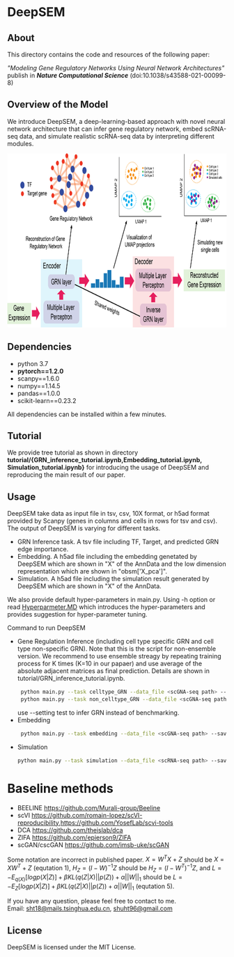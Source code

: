 
# DeepSEM

## About
This directory contains the code and resources of the following paper:

*"Modeling Gene Regulatory Networks Using Neural Network Architectures"* publish in ***Nature Computational Science*** (doi:10.1038/s43588-021-00099-8) 



## Overview of the Model
We introduce DeepSEM, a deep-learning-based approach with novel neural network architecture that can infer gene regulatory network, embed scRNA-seq data, and simulate realistic scRNA-seq data by interpreting different modules.

<p align="center">
<img  src="fig/Figure_1_github.png" width="800" height="400" > 
</p>



## Dependencies 
- python 3.7
- **pytorch==1.2.0**
- scanpy==1.6.0
- numpy==1.14.5
- pandas==1.0.0
- scikit-learn==0.23.2

All dependencies can be installed within a few minutes.

## Tutorial 
We provide tree tutorial as shown in directory **tutorial/{GRN_inference_tutorial.ipynb,Embedding_tutorial.ipynb, 
Simulation_tutorial.ipynb}** for introducing the usage of DeepSEM and reproducing the main result of our paper.


##  Usage
DeepSEM take data as input file in tsv, csv, 10X format, or h5ad format provided by Scanpy (genes in columns and cells in rows for tsv and csv).
The output of DeepSEM is varying for different tasks.
- GRN Inference task. A tsv file including TF, Target, and predicted GRN edge importance. 
- Embedding. A h5ad file including the embedding genetated by DeepSEM which are shown in "X" of the AnnData and the 
low dimension representation which are shown in "obsm['X_pca']".
- Simulation. A h5ad file including the simulation result generated by DeepSEM which are shown in "X" of the AnnData.

We also provide default hyper-parameters in main.py. Using -h option or read [Hyperparmeter.MD](https://github.com/HantaoShu/DeepSEM/blob/master/Hyperparameter.MD) which introduces the 
hyper-parameters and provides suggestion for hyper-parameter tuning.

Command to run DeepSEM  
- Gene Regulation Inference (including cell type specific GRN and cell type non-specific GRN). Note that this is the script for non-ensemble version. We recommend to use ensemble streagy by repeating training process for K times (K=10 in our papaer) and use average of the absolute adjacent matrices as final prediction. Details are shown in tutorial/GRN_inference_tutorial.ipynb.  
	```sh
     python main.py --task celltype_GRN --data_file <scGNA-seq path> --save_name <output path> --setting test
	 python main.py --task non_celltype_GRN --data_file <scGNA-seq path> --save_name <output path> --setting test
	 ```
     use --setting test to infer GRN instead of benchmarking.
- Embedding  
	```sh
     python main.py --task embedding --data_file <scGNA-seq path> --save_name <output path>
	 ```
- Simulation  
    ```sh
    python main.py --task simulation --data_file <scRNA-seq path> --save_name <output path>
   ```


# Baseline methods
- BEELINE   https://github.com/Murali-group/Beeline
- scVI  https://github.com/romain-lopez/scVI-reproducibility,https://github.com/YosefLab/scvi-tools
- DCA   https://github.com/theislab/dca
- ZIFA  https://github.com/epierson9/ZIFA
- scGAN/cscGAN  https://github.com/imsb-uke/scGAN


Some notation are incorrect in published paper. $X = W^TX + Z$ should be $X = XW^T+Z$ (equtation 1), $H_Z = (I-W)^{-1}Z$ should be $H_Z = (I-W^T)^{-1}Z$, and $L = −E_{q(X)} [log p(X|Z)] + \beta KL(q(Z|X)||p(Z)) + \alpha ||W||_1$ should be $L= −E_Z [log p(X|Z)] + \beta KL(q(Z|X)||p(Z)) + \alpha ||W||_1$ (equtation 5).

If you have any question, please feel free to contact to me. \
Email: sht18@mails.tsinghua.edu.cn, shuht96@gmail.com


## License
DeepSEM is licensed under the MIT License.




